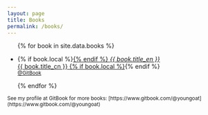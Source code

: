 ```yaml
---
layout: page
title: Books
permalink: /books/
---
```


<ul>
	{% for book in site.data.books %}
	<li>
		<p>
			{% if book.local %}<a href="/books/{{ book.local }}">{% endif %}
			<em>{{ book.title_en }}</em>
			<br/>
			{{ book.title_cn }}
			{% if book.local %}</a>{% endif %}
			<br/>
			<small>
				<a href="{{ book.gitbook }}">@GitBook</a>
			</small>
		</p>
	</li>
	{% endfor %}
</ul>

<small>
See my profile at GitBook for more books:  
[https://www.gitbook.com/@youngoat](https://www.gitbook.com/@youngoat)
</small>
